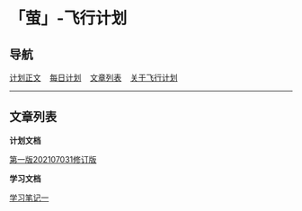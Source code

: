 # 「萤」-飞行计划

## 导航

[计划正文](http://firefly.inumy.cn/launch/plan/index)&nbsp;&nbsp;&nbsp;&nbsp;[每日计划](http://firefly.inumy.cn/launch/daliy/index)&nbsp;&nbsp;&nbsp;&nbsp;[文章列表](http://firefly.inumy.cn/launch/index)&nbsp;&nbsp;&nbsp;&nbsp;[关于飞行计划](http://firefly.inumy.cn/launch/about/index)

-----
## 文章列表

**计划文档**

[第一版202107031修订版](http://firefly.inumy.cn/launch/plan/20210703-1)


**学习文档**

[学习笔记一](http://firefly.inumy.cn/launch/launch/20210705-1)
